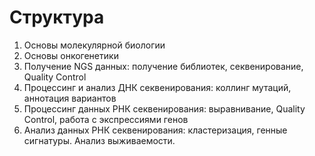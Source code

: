 # Структура
1. Основы молекулярной биологии
2. Основы онкогенетики 
3. Получение NGS данных: получение библиотек, секвенирование, Quality Control
4. Процессинг и анализ ДНК секвенирования: коллинг мутаций, аннотация вариантов
5. Процессинг данных РНК секвенирования: выравнивание, Quality Control, работа с экспрессиями генов
6. Анализ данных РНК секвенирования: кластеризация, генные сигнатуры. Анализ выживаемости.
